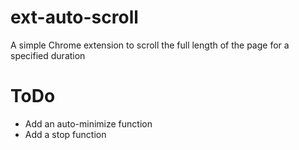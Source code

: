 # ext-auto-scroll

A simple Chrome extension to scroll the full length of the page for a specified duration

# ToDo

-   Add an auto-minimize function
-   Add a stop function

